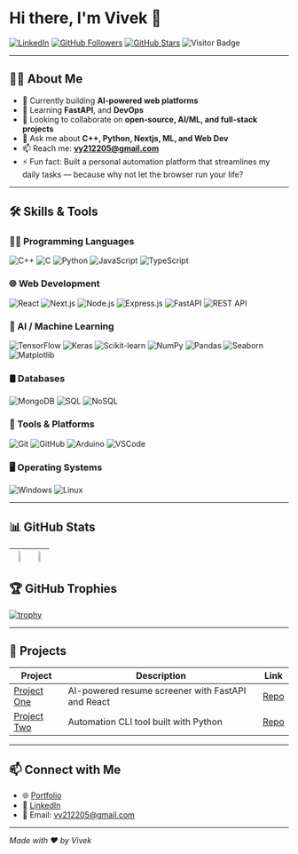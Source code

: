 # Hi there, I'm Vivek 👋

[![LinkedIn](https://img.shields.io/badge/-LinkedIn-0A66C2?style=flat-square&logo=linkedin&logoColor=white)](https://linkedin.com/in/Vivek1-coder)
[![GitHub Followers](https://img.shields.io/github/followers/vivek1-coder?style=social)](https://github.com/vivek1-coder)
[![GitHub Stars](https://img.shields.io/github/stars/vivek1-coder?style=social)](https://github.com/vivek1-coder)
![Visitor Badge](https://api.visitorbadge.io/api/visitors?path=vivek1-coder&label=Profile%20Views&countColor=%23263759)

---

## 👨‍💻 About Me

- 🔭 Currently building **AI-powered web platforms**
- 🌱 Learning **FastAPI**, and **DevOps**
- 👯 Looking to collaborate on **open-source, AI/ML, and full-stack projects**
- 💬 Ask me about **C++, Python, Nextjs, ML, and Web Dev**
- 📫 Reach me: **vy212205@gmail.com**
- ⚡ Fun fact: Built a personal automation platform that streamlines my daily tasks — because why not let the browser run your life?

---

## 🛠️ Skills & Tools

### 👨‍💻 Programming Languages
![C++](https://img.shields.io/badge/C++-00599C?style=for-the-badge&logo=c%2B%2B&logoColor=white)
![C](https://img.shields.io/badge/C-A8B9CC?style=for-the-badge&logo=c&logoColor=white)
![Python](https://img.shields.io/badge/Python-3776AB?style=for-the-badge&logo=python&logoColor=white)
![JavaScript](https://img.shields.io/badge/JavaScript-F7DF1E?style=for-the-badge&logo=javascript&logoColor=black)
![TypeScript](https://img.shields.io/badge/TypeScript-3178C6?style=for-the-badge&logo=typescript&logoColor=white)

### 🌐 Web Development
![React](https://img.shields.io/badge/React-20232A?style=for-the-badge&logo=react&logoColor=61DAFB)
![Next.js](https://img.shields.io/badge/Next.js-000000?style=for-the-badge&logo=next.js&logoColor=white)
![Node.js](https://img.shields.io/badge/Node.js-339933?style=for-the-badge&logo=node.js&logoColor=white)
![Express.js](https://img.shields.io/badge/Express.js-000000?style=for-the-badge&logo=express&logoColor=white)
![FastAPI](https://img.shields.io/badge/FastAPI-009688?style=for-the-badge&logo=fastapi&logoColor=white)
![REST API](https://img.shields.io/badge/REST%20API-FF6F00?style=for-the-badge&logo=api&logoColor=white)

### 🧠 AI / Machine Learning
![TensorFlow](https://img.shields.io/badge/TensorFlow-FF6F00?style=for-the-badge&logo=tensorflow&logoColor=white)
![Keras](https://img.shields.io/badge/Keras-D00000?style=for-the-badge&logo=keras&logoColor=white)
![Scikit-learn](https://img.shields.io/badge/Scikit--Learn-F7931E?style=for-the-badge&logo=scikitlearn&logoColor=white)
![NumPy](https://img.shields.io/badge/NumPy-013243?style=for-the-badge&logo=numpy&logoColor=white)
![Pandas](https://img.shields.io/badge/Pandas-150458?style=for-the-badge&logo=pandas&logoColor=white)
![Seaborn](https://img.shields.io/badge/Seaborn-43B02A?style=for-the-badge&logoColor=white)
![Matplotlib](https://img.shields.io/badge/Matplotlib-11557C?style=for-the-badge&logo=matplotlib&logoColor=white)

### 🛢️ Databases
![MongoDB](https://img.shields.io/badge/MongoDB-4EA94B?style=for-the-badge&logo=mongodb&logoColor=white)
![SQL](https://img.shields.io/badge/SQL-336791?style=for-the-badge&logo=mysql&logoColor=white)
![NoSQL](https://img.shields.io/badge/NoSQL-FF6F00?style=for-the-badge&logo=database&logoColor=white)

### 🧰 Tools & Platforms
![Git](https://img.shields.io/badge/Git-F05032?style=for-the-badge&logo=git&logoColor=white)
![GitHub](https://img.shields.io/badge/GitHub-181717?style=for-the-badge&logo=github&logoColor=white)
![Arduino](https://img.shields.io/badge/Arduino-00979D?style=for-the-badge&logo=arduino&logoColor=white)
![VSCode](https://img.shields.io/badge/VS%20Code-007ACC?style=for-the-badge&logo=visualstudiocode&logoColor=white)

### 🖥️ Operating Systems
![Windows](https://img.shields.io/badge/Windows-0078D6?style=for-the-badge&logo=windows&logoColor=white)
![Linux](https://img.shields.io/badge/Linux-FCC624?style=for-the-badge&logo=linux&logoColor=black)

---

## 📊 GitHub Stats

| <img src="https://github-readme-stats.vercel.app/api?username=vivek1-coder&show_icons=true&theme=radical" width="48%"> | <img src="https://github-readme-streak-stats.herokuapp.com/?user=vivek1-coder&theme=radical" width="48%"> |
|----------------------------------------------------------------------------------------------------------------------|----------------------------------------------------------------------------------------------------------------------|

## 🏆 GitHub Trophies

[![trophy](https://github-profile-trophy.vercel.app/?username=vivek1-coder&theme=algolia&margin-w=10&row=2&column=4)](https://github.com/ryo-ma/github-profile-trophy)

---

## 🚀 Projects

| Project | Description | Link |
|--------|-------------|------|
| [Project One](https://github.com/vivek1-coder/project-one) | AI-powered resume screener with FastAPI and React | [Repo](https://github.com/vivek1-coder/project-one) |
| [Project Two](https://github.com/vivek1-coder/project-two) | Automation CLI tool built with Python | [Repo](https://github.com/vivek1-coder/project-two) |

---

## 📫 Connect with Me

- 🌐 [Portfolio](https://mr-proton-portfolio.vercel.app/)
- 💼 [LinkedIn](https://linkedin.com/in/Vivek1-coder)
- 📧 Email: vy212205@gmail.com

---

*Made with ❤️ by Vivek*
